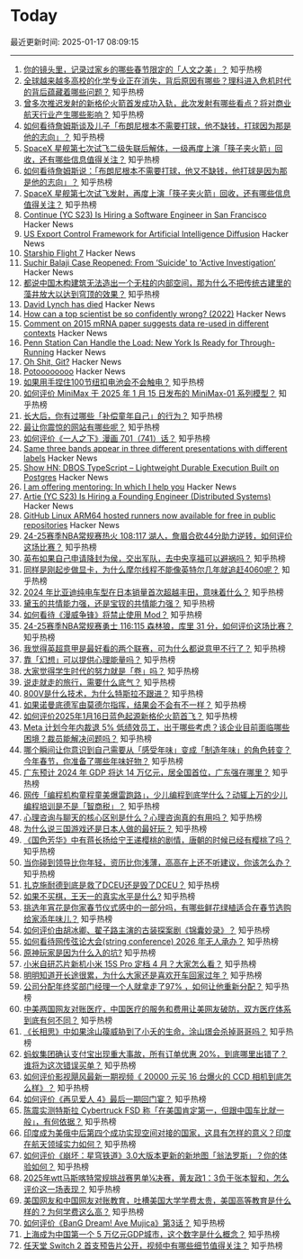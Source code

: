 # Today

最近更新时间: 2025-01-17 08:09:15

--- 
1. [你的镜头里，记录过家乡的哪些春节限定的「人文之美」？](https://www.zhihu.com/question/7653967010) 知乎热榜
2. [全球越来越多高校的化学专业正在消失，背后原因有哪些？理科进入危机时代的背后蕴藏着哪些问题？](https://www.zhihu.com/question/9687212171) 知乎热榜
3. [曾多次推迟发射的新格伦火箭首发成功入轨，此次发射有哪些看点？将对商业航天行业产生哪些影响？](https://www.zhihu.com/question/9649194875) 知乎热榜
4. [如何看待詹姆斯谈及儿子「布朗尼根本不需要打球，他不缺钱，打球因为那是他的志向」？](https://www.zhihu.com/question/9725578401) 知乎热榜
5. [SpaceX 星舰第七次试飞二级失联后解体，一级再度上演「筷子夹火箭」回收，还有哪些信息值得关注？](https://www.zhihu.com/question/9647463595) 知乎热榜
6. [如何看待詹姆斯说：「布朗尼根本不需要打球，他又不缺钱，他打球是因为那是他的志向」？](https://www.zhihu.com/question/9725578401) 知乎热榜
7. [SpaceX 星舰第七次试飞发射，再度上演「筷子夹火箭」回收，还有哪些信息值得关注？](https://www.zhihu.com/question/9647463595) 知乎热榜
8. [Continue (YC S23) Is Hiring a Software Engineer in San Francisco](https://www.ycombinator.com/companies/continue/jobs/smcxRnM-software-engineer) Hacker News
9. [US Export Control Framework for Artificial Intelligence Diffusion](https://www.regulations.gov/document/BIS_FRDOC_0001-0691) Hacker News
10. [Starship Flight 7](https://www.spacex.com/launches/mission/?missionId=starship-flight-7?submit) Hacker News
11. [Suchir Balaji Case Reopened: From ‘Suicide' to 'Active Investigation’](https://www.republicbiz.com/companies/suchir-balaji-case-reopened-from-suicide-to-active-investigation) Hacker News
12. [都说中国木构建筑无法造出一个无柱的内部空间，那为什么不把传统古建里的藻井放大以达到穹顶的效果？](https://www.zhihu.com/question/9643351487) 知乎热榜
13. [David Lynch has died](https://variety.com/2025/film/news/david-lynch-dead-director-blue-velvet-twin-peaks-1236276106/) Hacker News
14. [How can a top scientist be so confidently wrong? (2022)](https://statmodeling.stat.columbia.edu/2022/06/08/how-can-a-top-scientist-be-so-confidently-wrong-r-a-fisher-and-smoking-example/) Hacker News
15. [Comment on 2015 mRNA paper suggests data re-used in different contexts](https://pubpeer.com/publications/323E84675EB2E849C56097D73D55FD#1) Hacker News
16. [Penn Station Can Handle the Load: New York Is Ready for Through-Running](https://www.etany.org/penn-station-can-handle-the-load) Hacker News
17. [Oh Shit, Git?](https://ohshitgit.com/) Hacker News
18. [Potoooooooo](https://en.wikipedia.org/wiki/Potoooooooo) Hacker News
19. [如果用手捏住100节纽扣电池会不会触电？](https://www.zhihu.com/question/3793937677) 知乎热榜
20. [如何评价 MiniMax 于 2025 年 1 月 15 日发布的 MiniMax-01 系列模型？](https://www.zhihu.com/question/9630107500) 知乎热榜
21. [长大后，你有过哪些「补偿童年自己」的行为？](https://www.zhihu.com/question/9329099399) 知乎热榜
22. [最让你震惊的网站有哪些呢？](https://www.zhihu.com/question/586307450) 知乎热榜
23. [如何评价《一人之下》漫画 701（741）话？](https://www.zhihu.com/question/9783168709) 知乎热榜
24. [Same three bands appear in three different presentations with different labels](https://pubpeer.com/publications/323E84675EB2E849C56097D73D55FD#1) Hacker News
25. [Show HN: DBOS TypeScript – Lightweight Durable Execution Built on Postgres](https://github.com/dbos-inc/dbos-transact-ts) Hacker News
26. [I am offering mentoring: In which I help you](https://dynomight.substack.com/p/mentoring) Hacker News
27. [Artie (YC S23) Is Hiring a Founding Engineer (Distributed Systems)](https://www.ycombinator.com/companies/artie/jobs/Vz704T1-founding-engineer-distributed-systems) Hacker News
28. [GitHub Linux ARM64 hosted runners now available for free in public repositories](https://github.blog/changelog/2025-01-16-linux-arm64-hosted-runners-now-available-for-free-in-public-repositories-public-preview/) Hacker News
29. [24-25赛季NBA常规赛热火 108:117 湖人，詹眉合砍44分助力逆转，如何评价这场比赛？](https://www.zhihu.com/question/9727133090) 知乎热榜
30. [英布如果自己申请降封为侯，交出军队，去中央享福可以避祸吗？](https://www.zhihu.com/question/8940680980) 知乎热榜
31. [同样是刚起步做显卡，为什么摩尔线程不能像英特尔几年就追赶4060呢？](https://www.zhihu.com/question/9228727048) 知乎热榜
32. [2024 年比亚迪纯电车型在日本销量首次超越丰田，意味着什么？](https://www.zhihu.com/question/9653049262) 知乎热榜
33. [黛玉的共情能力强，还是宝钗的共情能力强？](https://www.zhihu.com/question/9545541767) 知乎热榜
34. [如何看待《漫威争锋》将禁止使用 Mod？](https://www.zhihu.com/question/9498298359) 知乎热榜
35. [24-25赛季NBA常规赛勇士 116:115 森林狼，库里 31 分，如何评价这场比赛？](https://www.zhihu.com/question/9724644368) 知乎热榜
36. [我觉得英超意甲是最好看的两个联赛，可为什么都说意甲不行了？](https://www.zhihu.com/question/446781509) 知乎热榜
37. [靠「幻想」可以提供心理能量吗？](https://www.zhihu.com/question/9280336947) 知乎热榜
38. [大家觉得学生时代的努力就是「卷」吗？](https://www.zhihu.com/question/9648634717) 知乎热榜
39. [说走就走的旅行，需要什么底气？](https://www.zhihu.com/question/2660017499) 知乎热榜
40. [800V是什么技术，为什么特斯拉不跟进？](https://www.zhihu.com/question/637763884) 知乎热榜
41. [如果诺曼底德军由莫德尔指挥，结果会不会有不一样？](https://www.zhihu.com/question/264400808) 知乎热榜
42. [如何评价2025年1月16日蓝色起源新格伦火箭首飞？](https://www.zhihu.com/question/9743739318) 知乎热榜
43. [Meta 计划今年内裁退 5% 低绩效员工，出于哪些考虑？该企业目前面临哪些困境？裁员能解决问题吗？](https://www.zhihu.com/question/9636176810) 知乎热榜
44. [哪个瞬间让你意识到自己需要从「感受年味」变成「制造年味」的角色转变？今年春节，你准备了哪些年味好物？](https://www.zhihu.com/question/8960754777) 知乎热榜
45. [广东预计 2024 年 GDP 将达 14 万亿元，居全国首位，广东强在哪里？](https://www.zhihu.com/question/9646117934) 知乎热榜
46. [网传「编程机构童程童美爆雷跑路」，少儿编程到底学什么？动辄上万的少儿编程培训是不是「智商税」？](https://www.zhihu.com/question/9565866157) 知乎热榜
47. [心理咨询与聊天的核心区别是什么？心理咨询真的有用吗？](https://www.zhihu.com/question/9253639382) 知乎热榜
48. [为什么说三国游戏还是日本人做的最好玩？](https://www.zhihu.com/question/9654634976) 知乎热榜
49. [《国色芳华》中有蒋长扬给宁王递樱桃的剧情，唐朝的时候已经有樱桃了吗？](https://www.zhihu.com/question/9646769698) 知乎热榜
50. [当你碰到领导比你年轻，资历比你浅薄，高高在上还不听建议，你该怎么办？](https://www.zhihu.com/question/7760200990) 知乎热榜
51. [扎克施耐德到底是救了DCEU还是毁了DCEU？](https://www.zhihu.com/question/267406250) 知乎热榜
52. [如果不买棋，王天一的真实水平是什么?](https://www.zhihu.com/question/9504499724) 知乎热榜
53. [挑选年宵花是你家春节仪式感中的一部分吗，有哪些鲜花绿植适合在春节选购给家添年味儿？](https://www.zhihu.com/question/7655731990) 知乎热榜
54. [如何评价由胡冰卿、翟子路主演的古装探案剧《锦囊妙录》？](https://www.zhihu.com/question/9253039199) 知乎热榜
55. [如何看待网传弦论大会(string conference) 2026 年无人承办？](https://www.zhihu.com/question/9611646007) 知乎热榜
56. [原神玩家是因为什么入的坑?](https://www.zhihu.com/question/576134633) 知乎热榜
57. [小米自研芯片新机小米 15S Pro 定档 4 月？大家怎么看？](https://www.zhihu.com/question/9672554854) 知乎热榜
58. [明明知道开长途很累，为什么大家还是喜欢开车回家过年？](https://www.zhihu.com/question/579246861) 知乎热榜
59. [公司分配年终奖部门经理一个人就拿走了97% ，如何让他重新分配？](https://www.zhihu.com/question/9605495025) 知乎热榜
60. [中美两国网友对账医疗，中国医疗的服务和费用让美网友破防，双方医疗体系到底有何不同？](https://www.zhihu.com/question/9670437630) 知乎热榜
61. [《长相思》中如果涂山篌威胁到了小夭的生命，涂山璟会杀掉哥哥吗？](https://www.zhihu.com/question/616219862) 知乎热榜
62. [蚂蚁集团确认支付宝出现重大事故，所有订单优惠 20%，到底哪里出错了？谁将为这次错误买单？](https://www.zhihu.com/question/9752934214) 知乎热榜
63. [如何评价影视飓风最新一期视频《 20000 元买 16 台爆火的 CCD 相机到底怎么样》？](https://www.zhihu.com/question/9519110843) 知乎热榜
64. [如何评价《再见爱人 4》最后一期回门宴？](https://www.zhihu.com/question/9731816645) 知乎热榜
65. [陈震实测特斯拉 Cybertruck FSD 称「在美国肯定第一，但跟中国车比就一般」，有何依据？](https://www.zhihu.com/question/9555021152) 知乎热榜
66. [印度成为美俄中后第四个成功实现空间对接的国家，这具有怎样的意义？印度在航天领域实力如何？](https://www.zhihu.com/question/9740520281) 知乎热榜
67. [如何评价《崩坏：星穹铁道》3.0大版本更新的新地图「翁法罗斯」？你的体验如何？](https://www.zhihu.com/question/9682742300) 知乎热榜
68. [2025年wtt马斯喀特常规挑战赛男单¼决赛，黄友政1：3负于张本智和，怎么评价这一场表现？](https://www.zhihu.com/question/9750203930) 知乎热榜
69. [美国网友和中国网友对账教育，吐槽美国大学学费太贵，美国高等教育是什么样的？为何学费这么高？](https://www.zhihu.com/question/9672016022) 知乎热榜
70. [如何评价《BanG Dream! Ave Mujica》第3话？](https://www.zhihu.com/question/9777944571) 知乎热榜
71. [上海成为中国第一个 5 万亿元GDP城市，这个数字是什么概念？](https://www.zhihu.com/question/9722834853) 知乎热榜
72. [任天堂 Switch 2 首支预告片公开，视频中有哪些细节值得关注？](https://www.zhihu.com/question/9764856171) 知乎热榜
